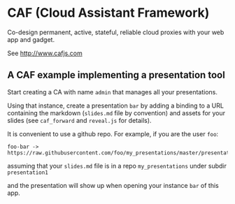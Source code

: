 # CAF (Cloud Assistant Framework)

Co-design permanent, active, stateful, reliable cloud proxies with your web app and gadget.

See http://www.cafjs.com

## A CAF example  implementing a presentation tool

Start creating a CA with name `admin` that manages all your presentations.

Using that instance, create a presentation `bar` by adding a binding to a URL containing the markdown (`slides.md` file by convention) and assets for your slides (see `caf_forward` and  `reveal.js` for details).

It is convenient to use a github repo. For example, if you are the user `foo`:

    foo-bar -> https://raw.githubusercontent.com/foo/my_presentations/master/presentation1

assuming that your `slides.md` file is in a repo `my_presentations` under subdir `presentation1`

and the presentation will show up when opening your instance `bar` of this app.
